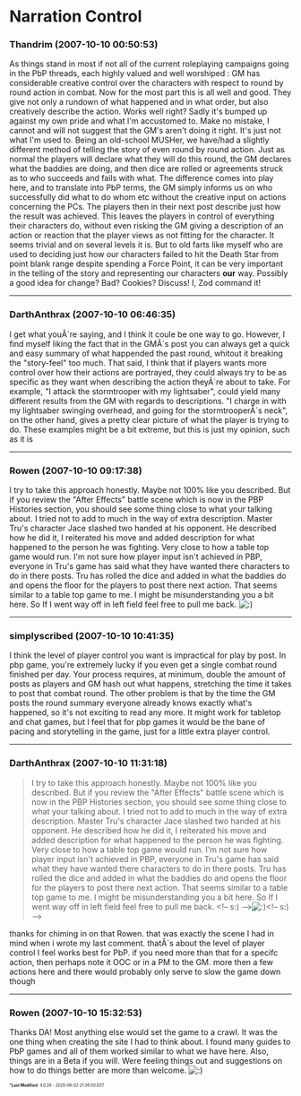 # Narration Control

### **Thandrim** (2007-10-10 00:50:53)

As things stand in most if not all of the current roleplaying campaigns going in the PbP threads, each highly valued and well worshiped : GM has considerable creative control over the characters with respect to round by round action in combat. Now for the most part this is all well and good. They give not only a rundown of what happened and in what order, but also creatively describe the action. Works well right? Sadly it's bumped up against my own pride and what I'm accustomed to. Make no mistake, I cannot and will not suggest that the GM's aren't doing it right. It's just not what I'm used to.
Being an old-school MUSHer, we have/had a slightly different method of telling the story of even round by round action. Just as normal the players will declare what they will do this round, the GM declares what the baddies are doing, and then dice are rolled or agreements struck as to who succeeds and fails with what. The difference comes into play here, and to translate into PbP terms, the GM simply informs us on who successfully did what to do whom etc without the creative input on actions concerning the PCs. The players then in their next post describe just how the result was achieved. This leaves the players in control of everything their characters do, without even risking the GM giving a description of an action or reaction that the player views as not fitting for the character.
It seems trivial and on several levels it is. But to old farts like myself who are used to deciding just how our characters failed to hit the Death Star from point blank range despite spending a Force Point, it can be very important in the telling of the story and representing our characters **our** way.
Possibly a good idea for change? Bad? Cookies? Discuss! I, Zod command it!

---

### **DarthAnthrax** (2007-10-10 06:46:35)

I get what youÂ´re saying, and I think it coule be one way to go.
However, I find myself liking the fact that in the GMÂ´s post you can always get a quick and easy summary of what happended the past round, whitout it breaking the "story-feel" too much. That said, I think that if players wants more control over how their actions are portrayed, they could always try to be as specific as they want when describing the action theyÂ´re about to take.
For example, "I attack the stormtrooper with my lightsaber", could yield many different results from the GM with regards to descriptions. "I charge in with my lightsaber swinging overhead, and going for the stormtrooperÂ´s neck", on the other hand, gives a pretty clear picture of what the player is trying to do.
These examples might be a bit extreme, but this is just my opinion, such as it is

---

### **Rowen** (2007-10-10 09:17:38)

I try to take this approach honestly. Maybe not 100% like you described. But if you review the "After Effects" battle scene which is now in the PBP Histories section, you should see some thing close to what your talking about.
I tried not to add to much in the way of extra description. Master Tru's character Jace slashed two handed at his opponent. He described how he did it, I reiterated his move and added description for what happened to the person he was fighting. Very close to how a table top game would run.
I'm not sure how player input isn't achieved in PBP, everyone in Tru's game has said what they have wanted there characters to do in there posts. Tru has rolled the dice and added in what the baddies do and opens the floor for the players to post there next action. That seems similar to a table top game to me.
I might be misunderstanding you a bit here. So If I went way off in left field feel free to pull me back. <!-- s:) -->![:)](https://i.ibb.co/8LPNcWCM/icon-e-smile.gif)<!-- s:) -->

---

### **simplyscribed** (2007-10-10 10:41:35)

I think the level of player control you want is impractical for play by post. In pbp game, you're extremely lucky if you even get a single combat round finished per day. Your process requires, at minimum, double the amount of posts as players and GM hash out what happens, stretching the time it takes to post that combat round. The other problem is that by the time the GM posts the round summary everyone already knows exactly what's happened, so it's not exciting to read any more. It might work for tabletop and chat games, but I feel that for pbp games it would be the bane of pacing and storytelling in the game, just for a little extra player control.

---

### **DarthAnthrax** (2007-10-10 11:31:18)

> I try to take this approach honestly. Maybe not 100% like you described. But if you review the &quot;After Effects&quot; battle scene which is now in the PBP Histories section, you should see some thing close to what your talking about.
> I tried not to add to much in the way of extra description. Master Tru&#39;s character Jace slashed two handed at his opponent. He described how he did it, I reiterated his move and added description for what happened to the person he was fighting. Very close to how a table top game would run.
> I&#39;m not sure how player input isn&#39;t achieved in PBP, everyone in Tru&#39;s game has said what they have wanted there characters to do in there posts. Tru has rolled the dice and added in what the baddies do and opens the floor for the players to post there next action. That seems similar to a table top game to me.
> I might be misunderstanding you a bit here. So If I went way off in left field feel free to pull me back. &lt;!&ndash; s:) &ndash;&gt;![:)](https://i.ibb.co/8LPNcWCM/icon-e-smile.gif)&lt;!&ndash; s:) &ndash;&gt;

thanks for chiming in on that Rowen. that was exactly the scene I had in mind when i wrote my last comment. thatÂ´s about the level of player control I feel works best for PbP. if you need more than that for a specifc action, then perhaps note it OOC or in a PM to the GM. more then a few actions here and there would probably only serve to slow the game down though

---

### **Rowen** (2007-10-10 15:32:53)

Thanks DA! Most anything else would set the game to a crawl. It was the one thing when creating the site I had to think about. I found many guides to PbP games and all of them worked similar to what we have here.
Also, things are in a Beta if you will. Were feeling things out and suggestions on how to do things better are more than welcome. <!-- s:) -->![:)](https://i.ibb.co/8LPNcWCM/icon-e-smile.gif)<!-- s:) -->



<span style="font-size: 0.5em;">***Last Modified**: 4.0.28 - *2025-06-02 21:36:00 EDT*</span>